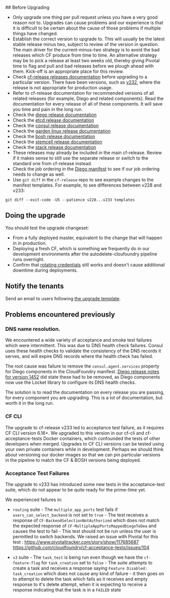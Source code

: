 ## Before Upgrading

* Only upgrade one thing per pull request unless you have a very good reason not to. Upgrades can cause problems and our experience is that it is difficult to be certain about the cause of those problems if multiple things have changed.
* Establish the correct version to upgrade to. This will usually be the latest stable release minus two, subject to review of the version in question. The main driver for the current-minus-two strategy is to avoid the bad releases which CF produce from time to time. An alternative strategy may be to pick a release at least two weeks old, thereby giving Pivotal time to flag and pull and bad releases before we plough ahead with them. Kick-off is an appropriate place for this review.
* Check [cf-release releases documentation](https://github.com/cloudfoundry/cf-release/releases) before upgrading to a particular version. There have been versions, such as [v232](https://github.com/cloudfoundry/cf-release/releases/tag/v232), where the release is not appropriate for production usage.
* Refer to cf-release documentation for recommended versions of all related releases (for example, Diego and related components). Read the documentation for every release of all of these components. It will save you time and pain in the long run.
* Check the [diego release documentation](https://github.com/cloudfoundry-incubator/diego-release/releases)
* Check the [etcd release documentation](https://github.com/cloudfoundry-incubator/etcd-release/releases)
* Check the [consul release documentation](https://github.com/cloudfoundry-incubator/consul-release/releases)
* Check the [garden linux release documentation](https://github.com/cloudfoundry-incubator/garden-linux-release/releases)
* Check the [bosh release documentation](https://github.com/cloudfoundry/bosh/releases)
* Check the [stemcell release documentation](http://bosh.cloudfoundry.org/stemcells/)
* Check the [stack release documentation](https://github.com/cloudfoundry/cflinuxfs2-rootfs-release/releases)
* These releases may already be included in the main cf-release. Review if it makes sense to still use the separate release or switch to the standard one from cf-release instead.
* Check the job ordering in the [Diego manifest](https://github.com/cloudfoundry/diego-release/blob/develop/manifest-generation/diego.yml) to see if our job ordering needs to change as well.
* Use `git diff` in the `cf-release` repo to see example changes to the manifest templates. For example, to see differences between v228 and v233:
```
git diff --exit-code -U5 --patience v228...v233 templates
```

## Doing the upgrade

You should test the upgrade changeset:

* From a fully deployed master, equivalent to the change that will happen in
  in production.
* Deploying a fresh CF, which is something we frequently do in our
  development environments after the autodelete-cloufoundry pipeline
  runs overnight.
* Confirm that [rotating credentials](../team/rotating_credentials.md) still
  works and doesn't cause additional downtime during deployments.

## Notify the tenants

Send an email to users following [the upgrade template](../team/notifying_tenants.md#cf-upgrade).

## Problems encountered previously

### DNS name resolution.
We encountered a wide variety of acceptance and smoke test failures which were intermittent. This was due to DNS health check failures. Consul uses these health checks to validate the consistency of the DNS records it serves, and will expire DNS records where the health check has failed.

The root cause was failure to remove the `consul.agent.services` property for Diego components in the CloudFoundry manifest. [Diego release notes for version 1452](https://github.com/cloudfoundry-incubator/diego-release/releases/tag/v0.1452.0) did state these had to be removed, as Diego components now use the Locket library to configure its DNS health checks.

The solution is to read the documentation on every release you are passing, for every component you are upgrading. This is a lot of documentation, but worth it in the long run.

### CF CLI

The upgrade to cf-release v233 led to acceptance test failure, as it requires CF CLI version 6.16+. We upgraded to this version in our cf-cli and cf-acceptance-tests Docker containers, which confounded the tests of other developers when merged. Upgrades to CF CLI versions can be tested using your own private containers while in development. Perhaps we should think about versioning our docker images so that we can pin particular versions in the pipeline to match the CF & BOSH versions being deployed.

### Acceptance Test Failures

The upgrade to v233 has introduced some new tests in the acceptance-test suite, which do not appear to be quite ready for the prime-time yet.

We experienced failures in:

* `routing` suite - The `multiple_app_ports` test fails if  `users_can_select_backend` is not set to `true` - The test receives a response of `CF-BackendSelectionNotAuthorized` which does not match the expected response of `CF-MultipleAppPortsMappedDiegoToDea` and causes the test to fail - This test should not be run unless the user is permitted to switch backends. We raised an issue with Pivotal for this test :
https://www.pivotaltracker.com/story/show/117685687
https://github.com/cloudfoundry/cf-acceptance-tests/issues/104

* `v3` suite - The `task_test` is being run even though we have the `cf-feature-flag` for `task_creation` set to `false` - The suite attempts to create a task and receives a response saying `Feature Disabled: task_creation` which does not cause any kind of failure - it then goes on to attempt to delete the task which fails as it receives and empty response to it's delete attempt, when it is expecting to receive a response indicating that the task is in a `FAILED` state
